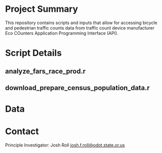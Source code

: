 # Project Summary  
This repository contains scripts and inputs that allow for accessing bicycle and pedestrian traffic counts data from traffic count device manufacturer Eco COunters Application Programming Interface (API).

# Script Details  


## analyze_fars_race_prod.r


## download_prepare_census_population_data.r

# Data  

# Contact
Principle Investigator: Josh Roll  josh.f.roll@odot.state.or.us  
